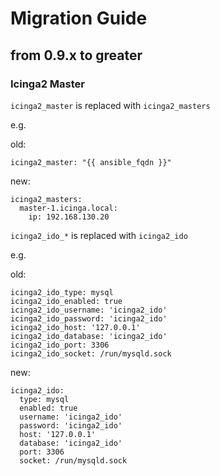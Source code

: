 # Migration Guide

## from 0.9.x to greater

### Icinga2 Master

`icinga2_master` is replaced with `icinga2_masters`

e.g.

old:
```
icinga2_master: "{{ ansible_fqdn }}"
```

new:
```
icinga2_masters:
  master-1.icinga.local:
    ip: 192.168.130.20
```



`icinga2_ido_*` is replaced with `icinga2_ido`

e.g.

old:
```
icinga2_ido_type: mysql
icinga2_ido_enabled: true
icinga2_ido_username: 'icinga2_ido'
icinga2_ido_password: 'icinga2_ido'
icinga2_ido_host: '127.0.0.1'
icinga2_ido_database: 'icinga2_ido'
icinga2_ido_port: 3306
icinga2_ido_socket: /run/mysqld.sock
```

new:
```
icinga2_ido:
  type: mysql
  enabled: true
  username: 'icinga2_ido'
  password: 'icinga2_ido'
  host: '127.0.0.1'
  database: 'icinga2_ido'
  port: 3306
  socket: /run/mysqld.sock
```


